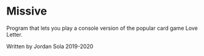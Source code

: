 # Missive
<p>Program that lets you play a console version of the popular card game Love Letter.</p>
Written by Jordan Sola 2019-2020

